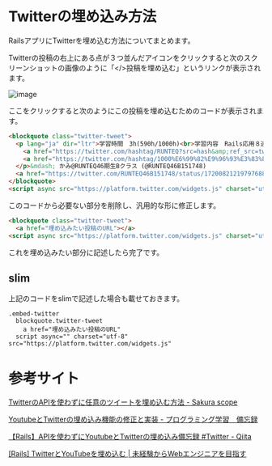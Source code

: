 # Twitterの埋め込み方法

RailsアプリにTwitterを埋め込む方法についてまとめます。

Twitterの投稿の右上にある点が３つ並んだアイコンをクリックすると次のスクリーンショットの画像のように「</>投稿を埋め込む」というリンクが表示されます。

![image](https://github.com/HideyukiKamiyama/til/assets/137368610/c7a30ee5-f8d5-4288-9b48-c97686c95cfc)

ここをクリックすると次のようにこの投稿を埋め込むためのコードが表示されます。

```html
<blockquote class="twitter-tweet">
  <p lang="ja" dir="ltr">学習時間　3h(590h/1000h)<br>学習内容　Rails応用８途中<br>明日の目標　Rails応用８〜９途中<br>一言<br>できれば日曜までにRails応用を終わらせたいけど終わるかな...。Rails応用はテーブル設計が分かりづらい気がするのでそこを一度整理した方が良いかな...？
    <a href="https://twitter.com/hashtag/RUNTEQ?src=hash&amp;ref_src=twsrc%5Etfw">#RUNTEQ</a>
    <a href="https://twitter.com/hashtag/1000%E6%99%82%E9%96%93%E3%83%81%E3%83%A3%E3%83%AC%E3%83%B3%E3%82%B8?src=hash&amp;ref_src=twsrc%5Etfw">#1000時間チャレンジ</a>
  </p>&mdash; かみ@RUNTEQ46期生Bクラス (@RUNTEQ46B151748)
  <a href="https://twitter.com/RUNTEQ46B151748/status/1720082121979768894?ref_src=twsrc%5Etfw">November 2, 2023</a>
</blockquote>
<script async src="https://platform.twitter.com/widgets.js" charset="utf-8"></script>
```

このコードから必要ない部分を削除し、汎用的な形に修正します。

```html
<blockquote class="twitter-tweet">
  <a href="埋め込みたい投稿のURL"></a>
<script async src="https://platform.twitter.com/widgets.js" charset="utf-8"></script>
```

これを埋め込みたい部分に記述したら完了です。

## slim

上記のコードをslimで記述した場合も載せておきます。

```slim
.embed-twitter
  blockquote.twitter-tweet
    a href="埋め込みたい投稿のURL"
  script async="" charset="utf-8" src="https://platform.twitter.com/widgets.js"
```


# 参考サイト

[TwitterのAPIを使わずに任意のツイートを埋め込む方法 - Sakura scope](https://www.nishishi.com/blog/2020/07/twitter_no_api.html)

[YoutubeとTwitterの埋め込み機能の修正と実装 - プログラミング学習　備忘録](https://yukimura907.hatenablog.com/entry/2021/02/14/191852)

[【Rails】APIを使わずにYoutubeとTwitterの埋め込み備忘録 #Twitter - Qiita](https://qiita.com/mmaumtjgj/items/de76cfbc14f8690eae63)

[[Rails] TwitterとYouTubeを埋め込む | 未経験からWebエンジニアを目指す](https://osamudaira.com/401/)
